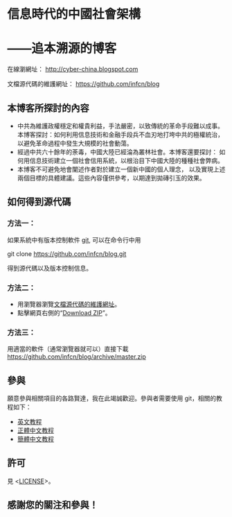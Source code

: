 # 信息時代的中國社會架構
# ——追本溯源的博客


在線瀏網址：            <http://cyber-china.blogspot.com>

文檔源代碼的維護網址：  <https://github.com/infcn/blog>


## 本博客所探討的內容

- 中共為維護政權穩定和權貴利益，手法嚴密，以致傳統的革命手段難以成事。
  本博客探討：如何利用信息技術和金融手段兵不血刃地打垮中共的極權統治，
  以避免革命過程中發生大規模的社會動蕩。
- 經過中共六十餘年的荼毒，中國大陸已經淪為叢林社會。本博客還要探討：
  如何用信息技術建立一個社會信用系統，以根治目下中國大陸的種種社會弊病。
- 本博客不可避免地會闡述作者對於建立一個新中國的個人理念，
  以及實現上述兩個目標的具體建議。這些內容僅供參考，以期達到拋磚引玉的效果。


## 如何得到源代碼

### 方法一：
如果系統中有版本控制軟件 [git](https://git-scm.com), 可以在命令行中用

  git clone https://github.com/infcn/blog.git

得到源代碼以及版本控制信息。

### 方法二：

- 用瀏覽器瀏覽[文檔源代碼的維護網址](https://github.com/infcn/blog)。
- 點擊網頁右側的“[Download ZIP](https://github.com/infcn/blog/archive/master.zip)”。

### 方法三：
用適當的軟件（通常瀏覽器就可以）直接下載
  <https://github.com/infcn/blog/archive/master.zip>


## 參與

願意參與相關項目的各路賢達，我在此竭誠歡迎。參與者需要使用 git，相關的教程如下：
- [英文教程](https://git-scm.com/book/en/v2)
- [正體中文教程](https://git-scm.com/book/zh-tw)
- [簡體中文教程](https://git-scm.com/book/zh)


## 許可

見 <[LICENSE](LICENSE)>。


## 感謝您的關注和參與！
